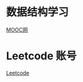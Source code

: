 
# 数据结构学习

[MOOC网](https://www.icourse163.org/course/PKU-1002534001)

# Leetcode 账号

[Leetcode](https://leetcode-cn.com/u/leonsin/)
